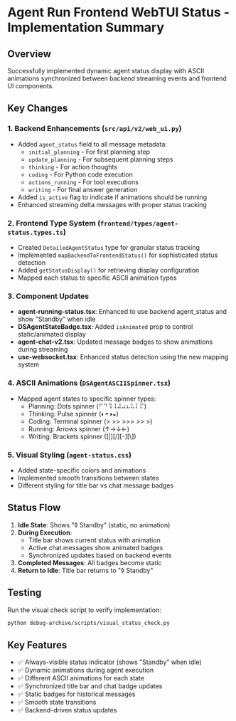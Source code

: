 # Agent Run Frontend WebTUI Status - Implementation Summary

## Overview
Successfully implemented dynamic agent status display with ASCII animations synchronized between backend streaming events and frontend UI components.

## Key Changes

### 1. Backend Enhancements (`src/api/v2/web_ui.py`)
- Added `agent_status` field to all message metadata:
  - `initial_planning` - For first planning step
  - `update_planning` - For subsequent planning steps
  - `thinking` - For action thoughts
  - `coding` - For Python code execution
  - `actions_running` - For tool executions
  - `writing` - For final answer generation
- Added `is_active` flag to indicate if animations should be running
- Enhanced streaming delta messages with proper status tracking

### 2. Frontend Type System (`frontend/types/agent-status.types.ts`)
- Created `DetailedAgentStatus` type for granular status tracking
- Implemented `mapBackendToFrontendStatus()` for sophisticated status detection
- Added `getStatusDisplay()` for retrieving display configuration
- Mapped each status to specific ASCII animation types

### 3. Component Updates
- **agent-running-status.tsx**: Enhanced to use backend agent_status and show "Standby" when idle
- **DSAgentStateBadge.tsx**: Added `isAnimated` prop to control static/animated display
- **agent-chat-v2.tsx**: Updated message badges to show animations during streaming
- **use-websocket.tsx**: Enhanced status detection using the new mapping system

### 4. ASCII Animations (`DSAgentASCIISpinner.tsx`)
- Mapped agent states to specific spinner types:
  - Planning: Dots spinner (⠋⠙⠹⠸⠼⠴⠦⠧⠇⠏)
  - Thinking: Pulse spinner (◐◓◑◒)
  - Coding: Terminal spinner (> >> >>> >> >)
  - Running: Arrows spinner (↑→↓←)
  - Writing: Brackets spinner ([|][/][-][\\])

### 5. Visual Styling (`agent-status.css`)
- Added state-specific colors and animations
- Implemented smooth transitions between states
- Different styling for title bar vs chat message badges

## Status Flow

1. **Idle State**: Shows "◊ Standby" (static, no animation)
2. **During Execution**: 
   - Title bar shows current status with animation
   - Active chat messages show animated badges
   - Synchronized updates based on backend events
3. **Completed Messages**: All badges become static
4. **Return to Idle**: Title bar returns to "◊ Standby"

## Testing
Run the visual check script to verify implementation:
```bash
python debug-archive/scripts/visual_status_check.py
```

## Key Features
- ✅ Always-visible status indicator (shows "Standby" when idle)
- ✅ Dynamic animations during agent execution
- ✅ Different ASCII animations for each state
- ✅ Synchronized title bar and chat badge updates
- ✅ Static badges for historical messages
- ✅ Smooth state transitions
- ✅ Backend-driven status updates